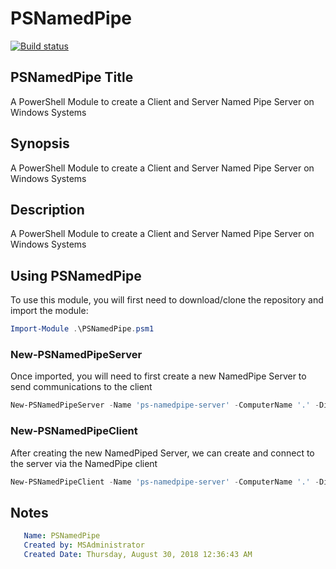 # PSNamedPipe

[![Build status](https://ci.appveyor.com/api/projects/status/7yb9er834qod0xvw?svg=true)](https://ci.appveyor.com/project/Name/psnamedpipe)

## PSNamedPipe Title

A PowerShell Module to create a Client and Server Named Pipe Server on Windows Systems

## Synopsis

A PowerShell Module to create a Client and Server Named Pipe Server on Windows Systems

## Description

A PowerShell Module to create a Client and Server Named Pipe Server on Windows Systems

## Using PSNamedPipe

To use this module, you will first need to download/clone the repository and import the module:

```powershell
Import-Module .\PSNamedPipe.psm1
```

### New-PSNamedPipeServer

Once imported, you will need to first create a new NamedPipe Server to send communications to the client

```powershell
New-PSNamedPipeServer -Name 'ps-namedpipe-server' -ComputerName '.' -Direction Out -MaxInstances 1 -Mode Message
```

### New-PSNamedPipeClient

After creating the new NamedPiped Server, we can create and connect to the server via the NamedPipe client

```powershell
New-PSNamedPipeClient -Name 'ps-namedpipe-server' -ComputerName '.' -Direction InOut
```

## Notes

```yaml
   Name: PSNamedPipe
   Created by: MSAdministrator
   Created Date: Thursday, August 30, 2018 12:36:43 AM
```